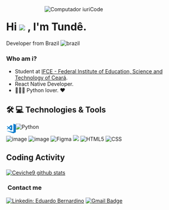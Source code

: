 <img src="https://raw.githubusercontent.com/MicaelliMedeiros/micaellimedeiros/master/image/computer-illustration.png" min-width="400px" max-width="400px" width="400px" align="right" alt="Computador iuriCode">

# Hi <img src="https://raw.githubusercontent.com/dudubernardino/dudubernardino/main/assets/hi.gif" width="28px"> , I'm Tundê.

Developer from Brazil ![brazil](https://user-images.githubusercontent.com/83431609/119268690-7a9f9a00-bbca-11eb-85c7-ce9e3634b8b7.png)


### Who am i? 

- Student at <a href="https://ifce.edu.br">IFCE - Federal Institute of Education, Science and Technology of Ceará</a>.
- React Native Developer.
- 👩🏾‍💻 Python lover. ❤️

## 🛠 💻 Technologies & Tools

<img align="left" alt="Visual Studio Code" width="26px" src="https://raw.githubusercontent.com/github/explore/80688e429a7d4ef2fca1e82350fe8e3517d3494d/topics/visual-studio-code/visual-studio-code.png" />

![Python](https://camo.githubusercontent.com/27250b9f428b32314f8610e1a996939cc116da5f8c4d8a2f8ed37104275085b8/68747470733a2f2f696d672e736869656c64732e696f2f62616467652f507974686f6e2d3134333534433f7374796c653d666f722d7468652d6261646765266c6f676f3d707974686f6e266c6f676f436f6c6f723d7768697465)

![image](https://camo.githubusercontent.com/9d07c04bdd98c662d5df9d4e1cc1de8446ffeaebca330feb161f1fb8e1188204/68747470733a2f2f696d672e736869656c64732e696f2f62616467652f4a6176615363726970742d4637444631453f7374796c653d666f722d7468652d6261646765266c6f676f3d6a617661736372697074266c6f676f436f6c6f723d626c61636b)
![image](https://camo.githubusercontent.com/0b9bce580a369d91352cf37397f1e079ef104531fc0bc53a145deb8f43fca535/68747470733a2f2f696d672e736869656c64732e696f2f62616467652f52656163745f4e61746976652d3230323332413f7374796c653d666f722d7468652d6261646765266c6f676f3d7265616374266c6f676f436f6c6f723d363144414642)
![Figma](https://img.shields.io/badge/Figma-F24E1E?style=for-the-badge&logo=figma&logoColor=white)
<img src="https://img.shields.io/badge/node.js%20-%2343853D.svg?&style=for-the-badge&logo=node.js&logoColor=white" height="25"/>
![HTML5](https://img.shields.io/badge/-HTML5-333333?style=flat&logo=HTML5)
![CSS](https://img.shields.io/badge/-CSS-333333?style=flat&logo=CSS3&logoColor=1572B6)




## Coding Activity
<a href="https://github.com/Ceviche9">
 <img align="center" src="https://github-readme-stats.vercel.app/api?username=Ceviche9&theme=synthwave" alt="Ceviche9 github stats"/>
</a>


<h3> &nbsp;Contact me </h3>

[![Linkedin: Eduardo Bernardino](https://img.shields.io/badge/-LinkedIn-blue?style=flat-square&logo=Linkedin&logoColor=white&link=LINK-DO-SEU-LINKEDIN)](https://www.linkedin.com/in/tundê-cavalcante-1621441ba/)
[![Gmail Badge](https://img.shields.io/badge/-Gmail-FF0000?style=flat-square&logo=Gmail&logoColor=white&link=mailto:SEU-EMAIL)](mailto:niinbus@gmail.com)
